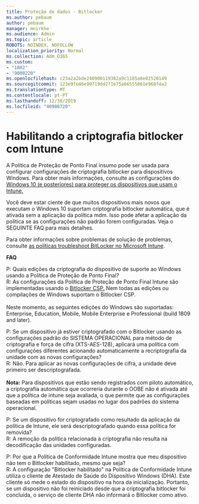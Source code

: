 ```yaml
---
title: Proteção de dados - Bitlocker
ms.author: pebaum
author: pebaum
manager: mnirkhe
ms.audience: Admin
ms.topic: article
ROBOTS: NOINDEX, NOFOLLOW
localization_priority: Normal
ms.collection: Adm_O365
ms.custom:
- "1802"
- "9000220"
ms.openlocfilehash: c23a2a2bde240900119382a9c1185a6e02520149
ms.sourcegitcommit: 123e9fe46e99719dd271e75a66555861e968f4a2
ms.translationtype: MT
ms.contentlocale: pt-PT
ms.lasthandoff: 12/30/2019
ms.locfileid: "40908720"
---
```

# <a name="enabling-bitlocker-encryption-with-intune"></a>Habilitando a criptografia bitlocker com Intune

 A Política de Proteção de Ponto Final insumo pode ser usada para configurar configurações de criptografia bitlocker para dispositivos Windows. Para obter mais informações, consulte as configurações do [Windows 10 (e posteriores) para proteger os dispositivos que usam o Intune.](https://docs.microsoft.com/intune/endpoint-protection-windows-10#windows-encryption)
 
Você deve estar ciente de que muitos dispositivos mais novos que executam o Windows 10 suportam criptografia bitlocker automática, que é ativada sem a aplicação da política mdm. Isso pode afetar a aplicação da política se as configurações não padrão forem configuradas. Veja o SEGUINTE FAQ para mais detalhes.
 
Para obter informações sobre problemas de solução de problemas, consulte [as políticas troubleshoot BitLocker no Microsoft Intune](https://docs.microsoft.com/intune/protect/troubleshoot-bitlocker-policies).
 
 
**FAQ**

 P: Quais edições da criptografia do dispositivo de suporte ao Windows usando a Política de Proteção de Ponto Final?<br>
 R: As configurações da Política de Proteção de Ponto Final Intune são implementadas usando o [Bitlocker CSP.](https://docs.microsoft.com/windows/client-management/mdm/bitlocker-csp) Nem todas as edições ou compilações de Windows suportam o Bitlocker CSP. <br><br>
      Neste momento, as seguintes edições do Windows são suportadas: Enterprise, Education, Mobile, Mobile Enterprise e Professional (build 1809 and later).
 
P: Se um dispositivo já estiver criptografado com o Bitlocker usando as configurações padrão do SISTEMA OPERACIONAL para método de criptografia e força de cifra (XTS-AES-128), aplicará uma política com configurações diferentes acionando automaticamente a recriptografia da unidade com as novas configurações?<br>
R: Não. Para aplicar as novas configurações de cifra, a unidade deve primeiro ser descriptografada.<br><br>
**Nota:** Para dispositivos que estão sendo registrados com piloto automático, a criptografia automática que ocorreria durante o OOBE não é ativada até que a política de intune seja avaliada, o que permite que as configurações baseadas em políticas sejam usadas no lugar dos padrões do sistema operacional.
 
P: Se um dispositivo for criptografado como resultado da aplicação da política de Intune, ele será descriptografado quando essa política for removida?<br>
R: A remoção da política relacionada à criptografia não resulta na decodificação das unidades configuradas.
 
P: Por que a Política de Conformidade Intune mostra que meu dispositivo não tem o Bitlocker habilitado, mesmo que seja?<br>
R: A configuração "Bitlocker habilitado" na Política de Conformidade Intune utiliza o cliente de Atestado de Saúde do Dispositivo Windows (DHA). Este cliente só mede o estado do dispositivo na hora da inicialização. Portanto, se um dispositivo não foi reiniciado desde que a criptografia bitlocker foi concluída, o serviço de cliente DHA não informará o Bitlocker como ativo.
 
 